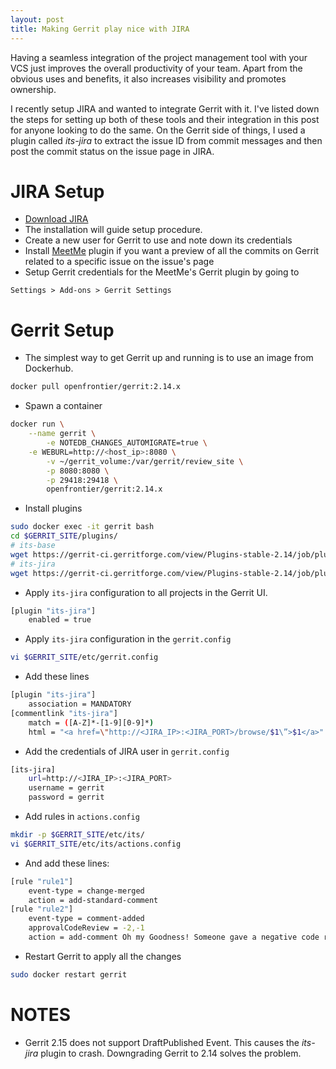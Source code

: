 ```yaml
---
layout: post
title: Making Gerrit play nice with JIRA
---
```


Having a seamless integration of the project management tool with your VCS just improves the overall productivity of your team. Apart from the obvious uses and benefits, it also increases visibility and promotes ownership.

I recently setup JIRA and wanted to integrate Gerrit with it. I've listed down the steps for setting up both of these tools and their integration in this post for anyone looking to do the same. On the Gerrit side of things, I used a plugin called *its-jira* to extract the issue ID from commit messages and then post the commit status on the issue page in JIRA.

# JIRA Setup
- [Download JIRA](https://www.atlassian.com/software/jira/download)
- The installation will guide setup procedure.
- Create a new user for Gerrit to use and note down its credentials
- Install [MeetMe](https://marketplace.atlassian.com/apps/1210874/gerrit-code-review-for-jira?hosting=server&tab=overview) plugin if you want a preview of all the commits on Gerrit related to a specific issue on the issue's page
- Setup Gerrit credentials for the MeetMe's Gerrit plugin by going to
```
Settings > Add-ons > Gerrit Settings
```

# Gerrit Setup
- The simplest way to get Gerrit up and running is to use an image from Dockerhub.
```bash
docker pull openfrontier/gerrit:2.14.x
```

- Spawn a container
```bash
docker run \
	--name gerrit \
        -e NOTEDB_CHANGES_AUTOMIGRATE=true \
	-e WEBURL=http://<host_ip>:8080 \
        -v ~/gerrit_volume:/var/gerrit/review_site \
        -p 8080:8080 \
        -p 29418:29418 \
        openfrontier/gerrit:2.14.x
```

- Install plugins
```bash
sudo docker exec -it gerrit bash
cd $GERRIT_SITE/plugins/
# its-base
wget https://gerrit-ci.gerritforge.com/view/Plugins-stable-2.14/job/plugin-its-base-bazel-stable-2.14/lastSuccessfulBuild/artifact/bazel-genfiles/plugins/its-base/its-base.jar
# its-jira
wget https://gerrit-ci.gerritforge.com/view/Plugins-stable-2.14/job/plugin-its-jira-bazel-stable-2.14/lastSuccessfulBuild/artifact/bazel-genfiles/plugins/its-jira/its-jira.jar
```

- Apply `its-jira` configuration to all projects in the Gerrit UI.
```bash
[plugin "its-jira"]
    enabled = true
```

- Apply `its-jira` configuration in the `gerrit.config`
```bash
vi $GERRIT_SITE/etc/gerrit.config
```

- Add these lines
```bash
[plugin "its-jira"]
    association = MANDATORY
[commentlink "its-jira"]
    match = ([A-Z]*-[1-9][0-9]*)
    html = "<a href=\"http://<JIRA_IP>:<JIRA_PORT>/browse/$1\”>$1</a>"
```

- Add the credentials of JIRA user in `gerrit.config`
```bash
[its-jira]
    url=http://<JIRA_IP>:<JIRA_PORT>
    username = gerrit
    password = gerrit
```

- Add rules in `actions.config`
```bash
mkdir -p $GERRIT_SITE/etc/its/
vi $GERRIT_SITE/etc/its/actions.config
```

- And add these lines:
```bash
[rule "rule1"]
    event-type = change-merged
    action = add-standard-comment
[rule "rule2"]
    event-type = comment-added
    approvalCodeReview = -2,-1
    action = add-comment Oh my Goodness! Someone gave a negative code review in Gerrit on an associated change.
```

- Restart Gerrit to apply all the changes
```bash
sudo docker restart gerrit
```

# NOTES
- Gerrit 2.15 does not support DraftPublished Event. This causes the *its-jira* plugin to crash. Downgrading Gerrit to 2.14 solves the problem.